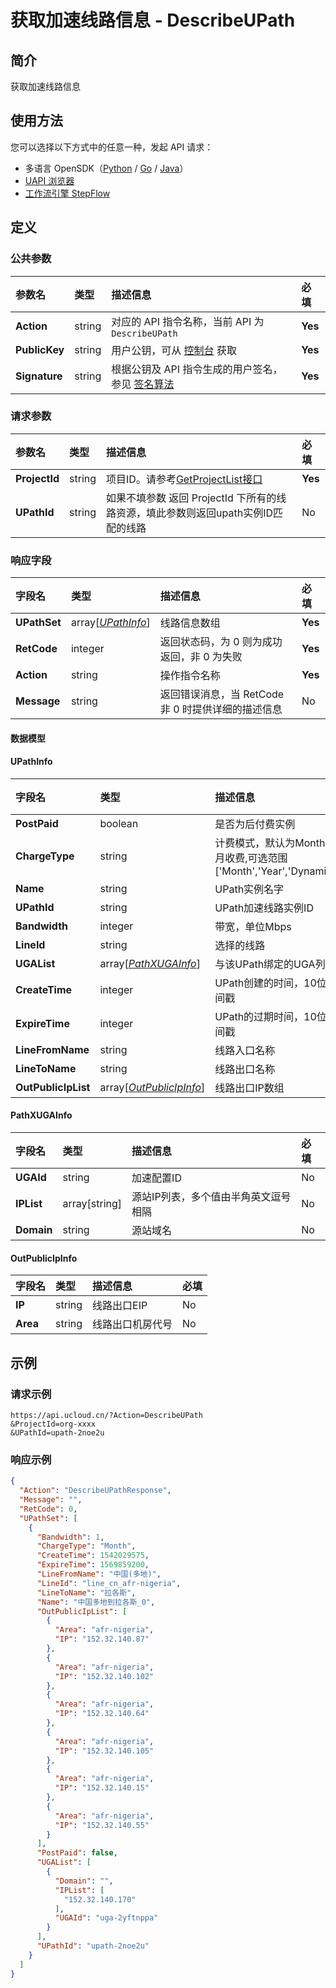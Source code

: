 # 获取加速线路信息 - DescribeUPath

## 简介

获取加速线路信息





## 使用方法

您可以选择以下方式中的任意一种，发起 API 请求：
- 多语言 OpenSDK（[Python](https://github.com/ucloud/ucloud-sdk-python3) / [Go](https://github.com/ucloud/ucloud-sdk-go) / [Java](https://github.com/ucloud/ucloud-sdk-java)）
- [UAPI 浏览器](https://console.ucloud.cn/uapi/detail?id=DescribeUPath)
- [工作流引擎 StepFlow](https://console.ucloud.cn/stepflow/manage/)

## 定义

### 公共参数

| 参数名 | 类型 | 描述信息 | 必填 |
|:---|:---|:---|:---|
| **Action**     | string  | 对应的 API 指令名称，当前 API 为 `DescribeUPath`                        | **Yes** |
| **PublicKey**  | string  | 用户公钥，可从 [控制台](https://console.ucloud.cn/uapi/apikey) 获取                                             | **Yes** |
| **Signature**  | string  | 根据公钥及 API 指令生成的用户签名，参见 [签名算法](api/summary/signature.md)  | **Yes** |

### 请求参数

| 参数名 | 类型 | 描述信息 | 必填 |
|:---|:---|:---|:---|
| **ProjectId** | string | 项目ID。请参考[GetProjectList接口](api/summary/get_project_list) |**Yes**|
| **UPathId** | string | 如果不填参数 返回 ProjectId 下所有的线路资源，填此参数则返回upath实例ID匹配的线路 |No|

### 响应字段

| 字段名 | 类型 | 描述信息 | 必填 |
|:---|:---|:---|:---|
| **UPathSet** | array[[*UPathInfo*](#UPathInfo)] | 线路信息数组 |**Yes**|
| **RetCode** | integer | 返回状态码，为 0 则为成功返回，非 0 为失败 |**Yes**|
| **Action** | string | 操作指令名称 |**Yes**|
| **Message** | string | 返回错误消息，当 RetCode 非 0 时提供详细的描述信息 |No|

#### 数据模型


#### UPathInfo

| 字段名 | 类型 | 描述信息 | 必填 |
|:---|:---|:---|:---|
| **PostPaid** | boolean | 是否为后付费实例 |No|
| **ChargeType** | string | 计费模式，默认为Month 按月收费,可选范围['Month','Year','Dynamic'] |No|
| **Name** | string | UPath实例名字 |No|
| **UPathId** | string | UPath加速线路实例ID |No|
| **Bandwidth** | integer | 带宽，单位Mbps |No|
| **LineId** | string | 选择的线路 |No|
| **UGAList** | array[[*PathXUGAInfo*](#PathXUGAInfo)] | 与该UPath绑定的UGA列表 |No|
| **CreateTime** | integer | UPath创建的时间，10位时间戳 |No|
| **ExpireTime** | integer | UPath的过期时间，10位时间戳 |No|
| **LineFromName** | string | 线路入口名称 |No|
| **LineToName** | string | 线路出口名称 |No|
| **OutPublicIpList** | array[[*OutPublicIpInfo*](#OutPublicIpInfo)] | 线路出口IP数组 |No|

#### PathXUGAInfo

| 字段名 | 类型 | 描述信息 | 必填 |
|:---|:---|:---|:---|
| **UGAId** | string | 加速配置ID |No|
| **IPList** | array[string] | 源站IP列表，多个值由半角英文逗号相隔 |No|
| **Domain** | string | 源站域名 |No|

#### OutPublicIpInfo

| 字段名 | 类型 | 描述信息 | 必填 |
|:---|:---|:---|:---|
| **IP** | string |  线路出口EIP |No|
| **Area** | string | 线路出口机房代号 |No|

## 示例

### 请求示例
    
```
https://api.ucloud.cn/?Action=DescribeUPath
&ProjectId=org-xxxx
&UPathId=upath-2noe2u
```

### 响应示例
    
```json
{
  "Action": "DescribeUPathResponse",
  "Message": "",
  "RetCode": 0,
  "UPathSet": [
    {
      "Bandwidth": 1,
      "ChargeType": "Month",
      "CreateTime": 1542029575,
      "ExpireTime": 1569859200,
      "LineFromName": "中国(多地)",
      "LineId": "line_cn_afr-nigeria",
      "LineToName": "拉各斯",
      "Name": "中国多地到拉各斯_0",
      "OutPublicIpList": [
        {
          "Area": "afr-nigeria",
          "IP": "152.32.140.87"
        },
        {
          "Area": "afr-nigeria",
          "IP": "152.32.140.102"
        },
        {
          "Area": "afr-nigeria",
          "IP": "152.32.140.64"
        },
        {
          "Area": "afr-nigeria",
          "IP": "152.32.140.105"
        },
        {
          "Area": "afr-nigeria",
          "IP": "152.32.140.15"
        },
        {
          "Area": "afr-nigeria",
          "IP": "152.32.140.55"
        }
      ],
      "PostPaid": false,
      "UGAList": [
        {
          "Domain": "",
          "IPList": [
            "152.32.140.170"
          ],
          "UGAId": "uga-2yftnppa"
        }
      ],
      "UPathId": "upath-2noe2u"
    }
  ]
}
```




